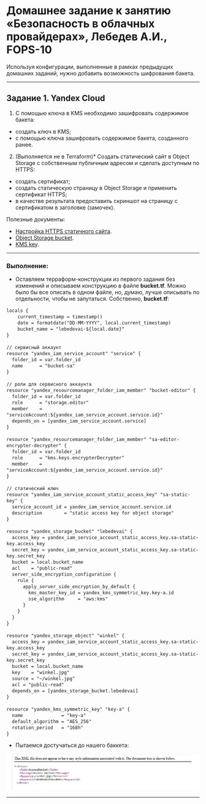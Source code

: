 # Домашнее задание к занятию «Безопасность в облачных провайдерах», Лебедев А.И., FOPS-10

Используя конфигурации, выполненные в рамках предыдущих домашних заданий, нужно добавить возможность шифрования бакета.

---
## Задание 1. Yandex Cloud   

1. С помощью ключа в KMS необходимо зашифровать содержимое бакета:

 - создать ключ в KMS;
 - с помощью ключа зашифровать содержимое бакета, созданного ранее.
2. (Выполняется не в Terraform)* Создать статический сайт в Object Storage c собственным публичным адресом и сделать доступным по HTTPS:

 - создать сертификат;
 - создать статическую страницу в Object Storage и применить сертификат HTTPS;
 - в качестве результата предоставить скриншот на страницу с сертификатом в заголовке (замочек).

Полезные документы:

- [Настройка HTTPS статичного сайта](https://cloud.yandex.ru/docs/storage/operations/hosting/certificate).
- [Object Storage bucket](https://registry.terraform.io/providers/yandex-cloud/yandex/latest/docs/resources/storage_bucket).
- [KMS key](https://registry.terraform.io/providers/yandex-cloud/yandex/latest/docs/resources/kms_symmetric_key).

---  

 ### Выполнение:  

- Оставляем терраформ-конструкции из первого задания без изменений и описываем конструкцию в файле **bucket.tf**. Можно было бы все описать в одном файле, но, думаю, лучше описывать по отдельности, чтобы не запутаться. Собственно, **bucket.tf**:

```
locals {
    current_timestamp = timestamp()
    date = formatdate("DD-MM-YYYY", local.current_timestamp)
    bucket_name = "lebedevai-${local.date}"
}

// сервисный аккаунт
resource "yandex_iam_service_account" "service" {
  folder_id = var.folder_id
  name      = "bucket-sa"
}

// роли для сервисного аккаунта
resource "yandex_resourcemanager_folder_iam_member" "bucket-editor" {
  folder_id = var.folder_id
  role      = "storage.editor"
  member    = "serviceAccount:${yandex_iam_service_account.service.id}"
  depends_on = [yandex_iam_service_account.service]
}

resource "yandex_resourcemanager_folder_iam_member" "sa-editor-encrypter-decrypter" {
  folder_id = var.folder_id
  role      = "kms.keys.encrypterDecrypter"
  member    = "serviceAccount:${yandex_iam_service_account.service.id}"
}

// статический ключ
resource "yandex_iam_service_account_static_access_key" "sa-static-key" {
  service_account_id = yandex_iam_service_account.service.id
  description        = "static access key for object storage"
}

resource "yandex_storage_bucket" "lebedevai" {
  access_key = yandex_iam_service_account_static_access_key.sa-static-key.access_key
  secret_key = yandex_iam_service_account_static_access_key.sa-static-key.secret_key
  bucket = local.bucket_name
  acl    = "public-read"
  server_side_encryption_configuration {
    rule {
      apply_server_side_encryption_by_default {
        kms_master_key_id = yandex_kms_symmetric_key.key-a.id
        sse_algorithm     = "aws:kms"
      }
    }
  }
}

resource "yandex_storage_object" "winkel" {
  access_key = yandex_iam_service_account_static_access_key.sa-static-key.access_key
  secret_key = yandex_iam_service_account_static_access_key.sa-static-key.secret_key
  bucket = local.bucket_name
  key    = "winkel.jpg"
  source = "~/winkel.jpg"
  acl = "public-read"
  depends_on = [yandex_storage_bucket.lebedevai]
}

resource "yandex_kms_symmetric_key" "key-a" {
  name              = "key-a"
  default_algorithm = "AES_256"
  rotation_period   = "168h"
}
```

- Пытаемся достучаться до нашего баккета:

![11](img/11.JPG)  

---



